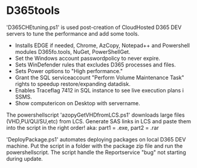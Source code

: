 # D365tools
'D365CHEtuning.ps1' is used post-creation of CloudHosted D365 DEV servers to tune the performance and add some tools.<br>
- Installs EDGE if needed, Chrome, AzCopy, Notepad++ and Powershell modules D365fo.tools, NuGet, PowerShellGet.
- Set the Windows account passwordpolicy to never expire.
- Sets WinDefender rules that excludes D365 processes and files.
- Sets Power options to "High performance."
- Grant the SQL serviceaccount "Perform Volume Maintenance Task" rights to speedup restore/expanding datadisk.
- Enables Traceflag 7412 in SQL instance to see live execution plans i SSMS.
- Show computericon on Desktop with servername.

The powershellscript 'azopyGetVHDfromLCS.ps1' downloads large files (VHD,PU/QU/SU,etc) from LCS.
Generate SAS links in LCS and paste them into the script in the right order! aka: part1 = .exe, part2 = .rar

'DeployPackage.ps1' automates deploying packages on local D365 DEV machine.
Put the script in a folder with the package zip file and run the powershellscript.
The script handle the Reportservice "bug" not starting during update.
